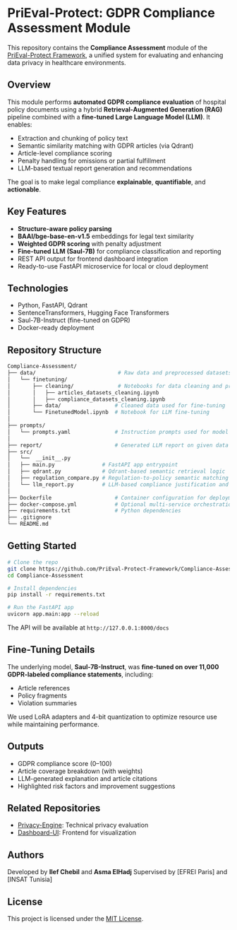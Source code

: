 # PriEval-Protect: GDPR Compliance Assessment Module

This repository contains the **Compliance Assessment** module of the [PriEval-Protect Framework](https://github.com/PriEval-Protect-Framework), a unified system for evaluating and enhancing data privacy in healthcare environments.

## Overview

This module performs **automated GDPR compliance evaluation** of hospital policy documents using a hybrid **Retrieval-Augmented Generation (RAG)** pipeline combined with a **fine-tuned Large Language Model (LLM)**. It enables:

- Extraction and chunking of policy text
- Semantic similarity matching with GDPR articles (via Qdrant)
- Article-level compliance scoring
- Penalty handling for omissions or partial fulfillment
- LLM-based textual report generation and recommendations

The goal is to make legal compliance **explainable**, **quantifiable**, and **actionable**.

## Key Features

- **Structure-aware policy parsing**  
- **BAAI/bge-base-en-v1.5** embeddings for legal text similarity  
- **Weighted GDPR scoring** with penalty adjustment  
- **Fine-tuned LLM (Saul-7B)** for compliance classification and reporting  
- REST API output for frontend dashboard integration  
- Ready-to-use FastAPI microservice for local or cloud deployment

## Technologies

- Python, FastAPI, Qdrant
- SentenceTransformers, Hugging Face Transformers
- Saul-7B-Instruct (fine-tuned on GDPR)
- Docker-ready deployment

## Repository Structure

```bash
Compliance-Assessment/
├── data/                          # Raw data and preprocessed datasets
│   └── finetuning/
│       ├── cleaning/              # Notebooks for data cleaning and preparation
│       │   ├── articles_datasets_cleaning.ipynb
│       │   ├── compliance_datasets_cleaning.ipynb
│       ├── data/                 # Cleaned data used for fine-tuning
│       └── FinetunedModel.ipynb  # Notebook for LLM fine-tuning
│
├── prompts/
│   └── prompts.yaml              # Instruction prompts used for model evaluation
│
├── report/                       # Generated LLM report on given data with scores
├── src/
│   └──  __init__.py
│   ├── main.py               # FastAPI app entrypoint
│   ├── qdrant.py             # Qdrant-based semantic retrieval logic
│   ├── regulation_compare.py # Regulation-to-policy semantic matching
│   └── llm_report.py         # LLM-based compliance justification and output
│
├── Dockerfile                    # Container configuration for deployment
├── docker-compose.yml            # Optional multi-service orchestration
├── requirements.txt              # Python dependencies
├── .gitignore
└── README.md
````

## Getting Started

```bash
# Clone the repo
git clone https://github.com/PriEval-Protect-Framework/Compliance-Assessment.git
cd Compliance-Assessment

# Install dependencies
pip install -r requirements.txt

# Run the FastAPI app
uvicorn app.main:app --reload
```

The API will be available at `http://127.0.0.1:8000/docs`

## Fine-Tuning Details

The underlying model, **Saul-7B-Instruct**, was **fine-tuned on over 11,000 GDPR-labeled compliance statements**, including:

* Article references
* Policy fragments
* Violation summaries

We used LoRA adapters and 4-bit quantization to optimize resource use while maintaining performance.

## Outputs

* GDPR compliance score (0–100)
* Article coverage breakdown (with weights)
* LLM-generated explanation and article citations
* Highlighted risk factors and improvement suggestions

## Related Repositories

* [Privacy-Engine](https://github.com/PriEval-Protect-Framework/Privacy-Engine): Technical privacy evaluation
* [Dashboard-UI](https://github.com/PriEval-Protect-Framework/Dashboard-UI): Frontend for visualization

## Authors

Developed by **Ilef Chebil** and **Asma ElHadj**
Supervised by \[EFREI Paris] and \[INSAT Tunisia]

## License

This project is licensed under the [MIT License](LICENSE).
